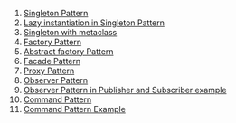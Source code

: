 
1. <a href='https://github.com/rajan2275/Python-Design-Patterns/blob/master/singleton.py'>Singleton Pattern</a> <br>
2. <a href='https://github.com/rajan2275/Python-Design-Patterns/blob/master/lazy_instantiation_singleton.py'>Lazy instantiation in Singleton Pattern</a> <br>
3. <a href='https://github.com/rajan2275/Python-Design-Patterns/blob/master/singleton_with_metaclass.py'>Singleton with metaclass</a> <br>
4. <a href='https://github.com/rajan2275/Python-Design-Patterns/blob/master/factory.py'>Factory Pattern</a> <br>
5. <a href='https://github.com/rajan2275/Python-Design-Patterns/blob/master/abstract_factory.py'>Abstract factory Pattern</a> <br>
6. <a href='https://github.com/rajan2275/Python-Design-Patterns/blob/master/facade.py'>Facade Pattern</a> <br>
7. <a href='https://github.com/rajan2275/Python-Design-Patterns/blob/master/proxy.py'>Proxy Pattern</a> <br>
8. <a href='https://github.com/rajan2275/Python-Design-Patterns/blob/master/observer.py'>Observer Pattern</a> <br>
9. <a href='https://github.com/rajan2275/Python-Design-Patterns/blob/master/observer_example.py'>Observer Pattern in Publisher and Subscriber example</a> <br>
10. <a href='https://github.com/rajan2275/Python-Design-Patterns/blob/master/command.py'>Command Pattern</a> <br>
11. <a href='https://github.com/rajan2275/Python-Design-Patterns/blob/master/command_example.py'>Command Pattern Example</a> <br>